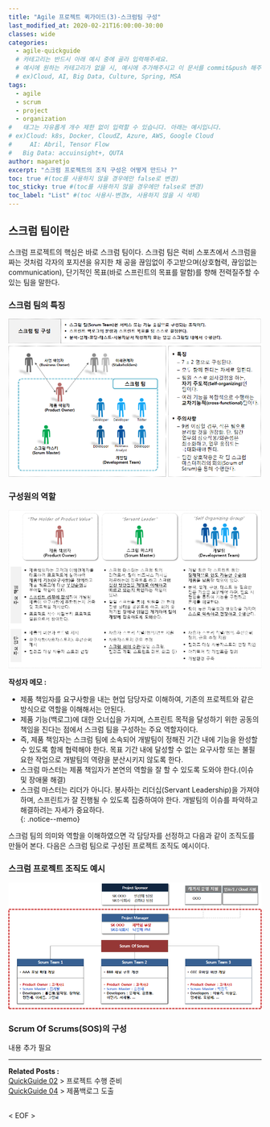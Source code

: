 ```yaml
---
title: "Agile 프로젝트 퀵가이드(3)-스크럼팀 구성"
last_modified_at: 2020-02-21T16:00:00-30:00
classes: wide
categories:
  - agile-quickguide
  # 카테고리는 반드시 아래 예시 중에 골라 입력해주세요.
  # 예시에 원하는 카테고리가 없을 시, 예시에 추가해주시고 이 문서를 commit&push 해주세요.
  # ex)Cloud, AI, Big Data, Culture, Spring, MSA
tags:
  - agile
  - scrum
  - project
  - organization
#	태그는 자유롭게 개수 제한 없이 입력할 수 있습니다. 아래는 예시입니다.
# ex)Cloud: k8s, Docker, CloudZ, Azure, AWS, Google Cloud
#	  AI: Abril, Tensor Flow
#   Big Data: accuinsight+, QUTA
author: magaretjo 
excerpt: "스크럼 프로젝트의 조직 구성은 어떻게 만드나 ?"
toc: true #(toc를 사용하지 않을 경우에만 false로 변경)
toc_sticky: true #(toc를 사용하지 않을 경우에만 false로 변경)
toc_label: "List" #(toc 사용시-변경x, 사용하지 않을 시 삭제)
---
```


## 스크럼 팀이란
스크럼 프로젝트의 핵심은 바로 스크럼 팀이다. 
스크럼 팀은 럭비 스포츠에서 스크럼을 짜는 것처럼 각자의 포지션을 유지한 채 공을 끊임없이 주고받으며(상호협력, 끊임없는 communication), 단기적인 목표(바로 스프린트의 목표를 말함)를 향해 전력질주할 수 있는 팀을 말한다.

### 스크럼 팀의 특징
![](/assets/images/agile/agile-scrum-team-def.png)


### 구성원의 역할
![](/assets/images/agile/agile-scrum-roles-def.png)


**작성자 메모 :** 
  -	제품 책임자를 요구사항을 내는 현업 담당자로 이해하여, 기존의 프로젝트와 같은 방식으로 역할을 이해해서는 안된다.
  -	제품 기능(백로그)에 대한 오너십을 가지며, 스프린트 목적을 달성하기 위한 공동의 책임을 진다는 점에서 스크럼 팀을 구성하는 주요 역할자이다.
  -	즉, 제품 책임자는 스크럼 팀에 소속되어 개발팀이 정해진 기간 내에 기능을 완성할 수 있도록 함께 협력해야 한다. 목표 기간 내에 달성할 수 없는 요구사항 또는 불필요한 작업으로 개발팀의 역량을 분산시키지 않도록 한다.
  -	스크럼 마스터는 제품 책임자가 본연의 역할을 잘 할 수 있도록 도와야 한다.(이슈 및 장애물 해결) 
  -	스크럼 마스터는 리더가 아니다. 봉사하는 리더십(Servant Leadership)을 가져야 하며, 스프린트가 잘 진행될 수 있도록 집중하여야 한다. 개발팀의 이슈를 파악하고 해결하려는 자세가 중요하다.   
{: .notice--memo} 
<!--팁 박스 분홍색-->


스크럼 팀의 의미와 역할을 이해하였으면 각 담당자를 선정하고 다음과 같이 조직도를 만들어 본다.
다음은 스크럼 팀으로 구성된 프로젝트 조직도 예시이다.

### 스크럼 프로젝트 조직도 예시
![](/assets/images/agile/agile-scrum-org-example.png)


### Scrum Of Scrums(SOS)의 구성
내용 추가 필요

***

<div class="mg_subject_1"><b>Related Posts : </b></div> 
<div class="mg_content_1">
<a href="/agile-quickguide/Agile-QuickGuide02-프로젝트수행준비/">QuickGuide 02</a> > 프로젝트 수행 준비 <br>
<a href="/agile-quickguide/Agile-QuickGuide04-제품백로그도출/">QuickGuide 04</a> > 제품백로그 도출 
</div>
<br>



< EOF >